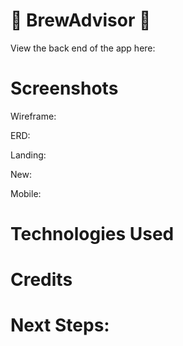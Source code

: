 # 🍺 BrewAdvisor 🍻

View the back end of the app here: 

# Screenshots
Wireframe:


ERD:


Landing:


New:


Mobile:


# Technologies Used 


#  Credits 


# Next Steps:
